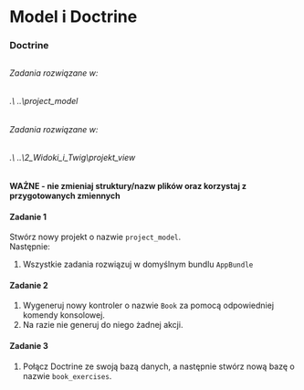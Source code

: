 #  Model i Doctrine
### Doctrine

##
###### Zadania rozwiązane w:
###### .\ ..\project_model
##

###### Zadania rozwiązane w:
###### .\ ..\2_Widoki_i_Twig\projekt_view
##

**WAŻNE -  nie zmieniaj struktury/nazw plików oraz korzystaj z przygotowanych zmiennych**

#### Zadanie 1

Stwórz nowy projekt o nazwie `project_model`.  
Następnie:

1. Wszystkie zadania rozwiązuj w domyślnym bundlu `AppBundle`

#### Zadanie 2

1. Wygeneruj nowy kontroler o nazwie `Book` za pomocą odpowiedniej komendy konsolowej.  
2. Na razie nie generuj do niego żadnej akcji.

#### Zadanie 3

1. Połącz Doctrine ze swoją bazą danych, a następnie stwórz nową bazę o nazwie `book_exercises`.
